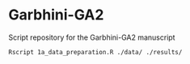 # Garbhini-GA2
Script repository for the Garbhini-GA2 manuscript

```{r, engine = 'bash', eval = FALSE}
Rscript 1a_data_preparation.R ./data/ ./results/
```
